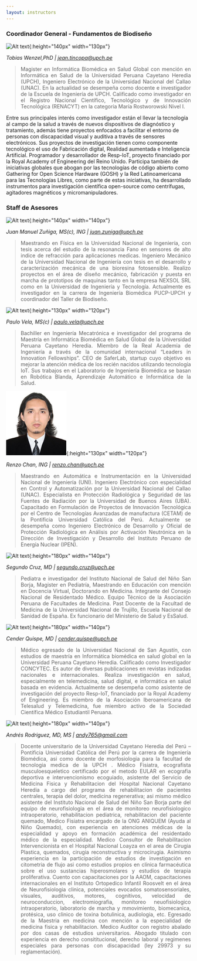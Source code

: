 ```yaml
---
layout: instructors
---
```

### Coordinador General - Fundamentos de Biodiseño
![Alt text](/instructors/jeanpierre_tincopa.png){:height="140px" width="130px"}

*Tobias Wenzel,PhD | jean.tincopa@upch.pe*
><div style="text-align: justify">Magister en Informática Biomédica en Salud Global con mención en Informática en Salud de la Universidad Peruana Cayetano Heredia (UPCH), Ingeniero Electrónico de la Universidad Nacional del Callao (UNAC). En la actualidad se desempeña como docente e investigador de la Escuela de Ingeniería de UPCH. Calificado como investigador en el Registro Nacional Científico, Tecnológico y de Innovación Tecnológica (RENACYT) en la categoria María Rostworowski Nivel I.
Entre sus principales interés como investigador están el llevar la tecnología al campo de la salud a través de nuevos dispositivos de diagnóstico y tratamiento, además tiene proyectos enfocados a facilitar el entorno de personas con discapacidad visual y auditiva a través de sensores electrónicos. Sus proyectos de investigación tienen como componente tecnológico el uso de Fabricación digital, Realidad aumentada e Inteligencia Artificial. Programador y desarrollador de Resp-IoT, proyecto financiado por la Royal Academy of Engineering del Reino Unido. Participa también de iniciativas globales que abogan por las tecnologías de código abierto como Gathering for Open Science Hardware (GOSH) y la Red Latinoamericana para las Tecnologías Libres, como parte de estas iniciativas, ha desarrollado instrumentos para investigación científica open-source como centrífugas, agitadores magnéticos y micromanipuladores.</div>


### Staff de Asesores 
![Alt text](/instructors/manuel_zuniga.jpg){:height="140px" width="140px"}

*Juan Manuel Zuñiga, MS(c), ING | juan.zuniga@upch.pe*
><div style="text-align: justify">Maestrando en Física en la Universidad Nacional de Ingeniería, con tesis acerca del estudio de la resonancia Fano en sensores de alto indice de refracción para aplicaciones medicas. Ingeniero Mecánico de la Universidad Nacional de Ingeniería con tesis en el desarrollo y caracterización mecánica de una bioresina fotosensible. Realizo proyectos en el área de diseño mecánico, fabricación y puesta en marcha de prototipos de maquinas tanto en la empresa NEXSOL SRL como en la Universidad de Ingeniería y Tecnología. Actualmente es investigador en la carrera de Ingeniería Biomédica PUCP-UPCH y coordinador del Taller de Biodiseño.</div>


![Alt text](/instructors/paulo_vela.jpeg){:height="130px" width="120px"}

*Paulo Vela, MS(c) | paulo.vela@upch.pe*
><div style="text-align: justify">Bachiller en Ingeniería Mecatrónica e investigador del programa de Maestría en Informática Biomédica en Salud Global de la Universidad Peruana Cayetano Heredia. Miembro de la Real Academia de Ingeniería a través de la comunidad internacional “Leaders in Innovation Fellowships”. CEO de SaferLab, startup cuyo objetivo es mejorar la atención médica de los recién nacidos utilizando tecnología IoT. Sus trabajos en el Laboratorio de Ingeniería Biomédica se basan en Robótica Blanda, Aprendizaje Automático e Informática de la Salud.</div>



![Alt text](/instructors/renzo_chan.jpeg){:height="130px" width="120px"}

*Renzo Chan, ING | renzo.chan@upch.pe*
><div style="text-align: justify"> Maestrando en Automática e Instrumentación en la Universidad Nacional de Ingeniería (UNI). Ingeniero Electrónico con especialidad en Control y Automatización por la Universidad Nacional del Callao (UNAC). Especialista en Protección Radiológica y Seguridad de las Fuentes de Radiación por la Universidad de Buenos Aires (UBA). Capacitado en Formulación de Proyectos de Innovación Tecnológica por el Centro de Tecnologías Avanzadas de manufactura (CETAM) de la Pontificia Universidad Católica del Perú. Actualmente se desempeña como Ingeniero Electrónico de Desarrollo y Oficial de Protección Radiológica en Análisis por Activación Neutrónica en la Dirección de Investigación y Desarrollo del Instituto Peruano de Energía Nuclear (IPEN).</div>



![Alt text](/instructors/segundo_cruz.jpg){:height="180px" width="140px"}

*Segundo Cruz, MD | segundo.cruz@upch.pe*
><div style="text-align: justify">Pediatra e investigador del Instituto Nacional de Salud del Niño San Borja, Magister en Pediatría, Maestrando en Educación con mención en Docencia Virtual, Doctorando en Medicina. Integrante del Consejo Nacional de Residentado Médico. Equipo Técnico de la Asociación Peruana de Facultades de Medicina. Past Docente de la Facultad de Medicina de la Universidad Nacional de Trujillo, Escuela Nacional de Sanidad de España. Ex funcionario del Ministerio de Salud y EsSalud.</div>



![Alt text](/instructors/cender_quispe.jpg){:height="180px" width="140px"}

*Cender Quispe, MD | cender.quispe@upch.pe*
><div style="text-align: justify">Médico egresado de la Universidad Nacional de San Agustín, con estudios de maestría en Informática biomédica en salud global en la Universidad Peruana Cayetano Heredia. Calificado como Investigador CONCYTEC. Es autor de diversas publicaciones en revistas indizadas nacionales e internacionales. Realiza investigación en salud, especialmente en telemedicina, salud digital, e informática en salud basada en evidencia. Actualmente se desempeña como asistente de investigación del proyecto Resp-IoT, financiado por la Royal Academy of Engineering. Es miembro de la Asociación Iberoamericana de Telesalud y Telemedicina, fue miembro activo de la Sociedad Científica Médico Estudiantil Peruana.</div>



![Alt text](/instructors/andres_rodriguez.jpeg){:height="180px" width="140px"}

*Andrés Rodriguez, MD, MS | andy765@gmail.com*
><div style="text-align: justify">Docente universitario de la Universidad Cayetano Heredia del Perú – Pontificia Universidad Católica del Perú por la carrera de Ingeniería Biomédica, asi como docente de morfosiologia para la facultad de tecnologia medica de la UPCH . Médico Fisiatra, ecografista musculoesqueletico certificado por el metodo EULAR en ecografia deportiva e intervencionismo ecoguiado, asistente del Servicio de Medicina Fisica y Rehabilitacion del Hospital Nacional Cayetano Heredia a cargo del programa de rehabilitacion de pacientes centrales, terapia del dolor, medicina regenerativa; asi mismo médico asistente del Instituto Nacional de Salud del Niño San Borja parte del equipo de neurofisiologia en el área de monitoreo neurofisiologico intraoperatorio, rehabilitacion pediatrica, rehabilitacion del paciente quemado, Medico Fisiatra encargado de la ONG ANIQUEM (Ayuda al Niño Quemado), con experiencia en atenciones médicas de la especialidad y apoyo en formación académica del residentado médico de la especialidad. Medico Consultor de Rehabilitacion Intervencionista en el Hospital Nacional Loayza en el area de Cirugia Plastica, quemados, cirugia reconstructiva y microcirugia. Asimismo experiencia en la participación de estudios de investigación en citometria de flujo asi como estudios propios en clínica farmacéutica sobre el uso sustancias hiperosmolares y estudios de terapia proliferativa. Cuento con capacitaciones por la AAOM, capacitaciones internacionales en el Instituto Ortopedico Infantil Roosvelt en el área de Neurofisiologia clinica, potenciales evocados somatosensoriales, visuales, auditivos, motores, cognitivos, velocidad de neuroconduccion, electromiografia, monitoreo neuofisiologico intraoperatorio, laboratorio de marcha y mmovimiento, biomecanica, protésica, uso clinico de toxina botulinica, audiologia, etc. Egresado de la Maestria en medicina con mención a la especialidad de medicina fisica y rehabilitacion. Medico Auditor con registro abalado por dos casas de estudios universitarios. Abogado titulado con experiencia en derecho consititucional, derecho laboral y regimenes especiales para personas con discapacidad (ley 29973 y su reglamentación).</div>






